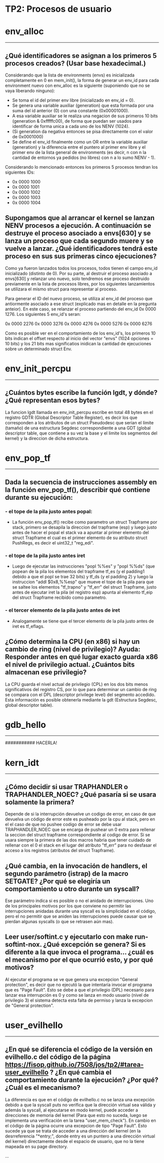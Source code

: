 TP2: Procesos de usuario
========================

# env_alloc
---------

## ¿Qué identificadores se asignan a los primeros 5 procesos creados? (Usar base hexadecimal.)
Considerando que la lista de environments (envs) es inicializada completamente en 0 en mem_init(), la forma de generar un env_id para cada environment nuevo con env_alloc es la siguiente (suponiendo que no se vaya liberando ninguno):
 - Se toma el id del primer env libre (inicializado en env_id = 0).
 - Se genera una variable auxiliar (generation) que esta formada por una suma del id anterior (0) con una constante (0x00001000).
 - A esa variable auxiliar se le realiza una negacion de sus primeros 10 bits (generation & 0xfffffc00), de forma que puedan ser usados para identificar de forma unica a cada uno de los NENV (1024).
 - (Si generation da negativa entonces se pisa directamente con el valor de 0x0001000)
 - Se define el env_id finalmente como un OR entre la variable auxiliar (generation) y la diferencia entre el puntero al primer env libre y el primer env de la lista general de environments (es decir, n con n la cantidad de entornos ya pedidos (no libres) con n a lo sumo NENV - 1).

Considerando lo mencionado entonces los primeros 5 procesos tendran los siguientes IDs:

 - 0x 0000 1000
 - 0x 0000 1001
 - 0x 0000 1002
 - 0x 0000 1003
 - 0x 0000 1004

## Supongamos que al arrancar el kernel se lanzan NENV procesos a ejecución. A continuación se destruye el proceso asociado a envs[630] y se lanza un proceso que cada segundo muere y se vuelve a lanzar. ¿Qué identificadores tendrá este proceso en sus sus primeras cinco ejecuciones?

Como ya fueron lanzados todos los procesos, todos tienen el campo env_id inicializado (distinto de 0). Por su parte, al destruir el proceso asociado a envs[630] y relanzar uno nuevo, solo tendremos ese proceso destruido previamente en la lista de procesos libres, por los siguientes lanzamientos se utilizara el mismo struct para representar al proceso.

Para generar el ID del nuevo proceso, se utiliza al env_id del proceso que antiormente asociado a ese struct (explicado mas en detalle en la pregunta anteior).
En este caso, se relanzar el proceso partiendo del env_id 0x 0000 1276. Los siguientes 5 env_id's seran:

0x 0000 2276
0x 0000 3276
0x 0000 4276
0x 0000 5276
0x 0000 6276

Como es posible ver en el comportamiento de los env_id's, los primeros 10 bits indican el offset respecto al inicio del vector "envs" (1024 opciones = 10 bits)
y los 21 bits mas significatios inidican la cantidad de ejecuciones sobre un determinado struct Env.

# env_init_percpu
---------------

## ¿Cuántos bytes escribe la función lgdt, y dónde? ¿Qué representan esos bytes?

La funcion lgdt llamada en env_init_percpu escribe en total 48 bytes en el registro GDTR (Global Descriptor Table Register), es decir los que corresponden a los atributos de un struct Pseudodesc que serian el límite (tamaño) de una estructura Segdesc correspondiente a una GDT (global descriptor table, que contiene a su vez la base y el limite los segmentos del kernel) y la direccion de dicha estructura.


# env_pop_tf
----------

## Dada la secuencia de instrucciones assembly en la función env_pop_tf(), describir qué contiene durante su ejecución:

### - el tope de la pila justo antes popal:

 - La función env_pop_tf() recibe como parametro un struct Trapframe por stack, primero se desapila la direccion del trapframe (esp) y luego justo antes de hacer el popal el stack va a apuntar al primer elemento del struct Trapframe el cual es el primer elemento de su atributo struct PushRegs, es decir el uint32_t "reg_edi".

### - el tope de la pila justo antes iret

 - Luego de ejecutar las instrucciones "popl %%es" y "popl %%ds" (que popean de la pila los elementos del trapframe tf_es (y el padding1 debido a que el popl se trae 32 bits) y tf_ds (y el padding 2) y luego la instruccion "addl $0x8,%%esp" que mueve el tope de la pila para que se saltee los elementos "tf_trapno" y "tf_err" del struct Trapframe, justo antes de ejecutar iret la pila (el registro esp) apunta al elemento tf_eip del struct Trapframe recibido como parametro.

### - el tercer elemento de la pila justo antes de iret

 - Analogamente se tiene que el tercer elemento de la pila justo antes de iret es tf_eflags.

## ¿Cómo determina la CPU (en x86) si hay un cambio de ring (nivel de privilegio)? Ayuda: Responder antes en qué lugar exacto guarda x86 el nivel de privilegio actual. ¿Cuántos bits almacenan ese privilegio?

La CPU guarda el nivel actual de privilegio (CPL) en los dos bits menos significativos del registro CS, por lo que para determinar un cambio de ring se compara con el DPL (descriptor privilege level) del segmento accedido. Esta información es posible obtenerla mediante la gdt (Estructura Segdesc, global descriptor table).


# gdb_hello
---------



########### HACERLA!




# kern_idt
---------

## ¿Cómo decidir si usar TRAPHANDLER o TRAPHANDLER_NOEC? ¿Qué pasaría si se usara solamente la primera?

Depende de si la interrupción devuelve un codigo de error, en caso de que devuelva un código de error este es pusheado por la cpu al stack, pero en el el caso de que no pushee codigo de error se debe usar TRAPHANDLER_NOEC que se encarga de pushear un 0 extra para rellenar la seccion del struct trapframe correspondiente al codigo de error. Si se usara siempre la primera de las dos macros habria que tener cuidado de rellenar con el 0 el stack en el lugar del atributo "tf_err" para no desfasar el acceso a los registros (atributos del struct Trapframe).

## ¿Qué cambia, en la invocación de handlers, el segundo parámetro (istrap) de la macro SETGATE? ¿Por qué se elegiría un comportamiento u otro durante un syscall?

Ese parámetro indica si es posible o no el anidado de interrupciones. Uno de los principales motivos por los que conviene no permitir las interrupciones anidadas durante una syscall es la simplicidad en el código, pero el no permitir que se aniden las interrupciones puede causar que se pierdan algunas syscalls (o que se retrasen aún mas).

## Leer user/softint.c y ejecutarlo con make run-softint-nox. ¿Qué excepción se genera? Si es diferente a la que invoca el programa… ¿cuál es el mecanismo por el que ocurrió esto, y por qué motivos?

Al ejecutar el programa se ve que genera una excepcion "General protection", es decir que no ejecutó la que intentaría invocar el programa que es "Page Fault". Esto se debe a que el privilegio (DPL) necesario para lanzar esa interrupción es 0 y como se lanza en modo usuario (nivel de privilegio 3) el sistema detecta esta falta de permiso y lanza la excepcion de "General protection".


# user_evilhello
-----------

## ¿En qué se diferencia el código de la versión en evilhello.c del código de la página https://fisop.github.io/7508/jos/tp2/#tarea-user_evilhello ? ¿En qué cambia el comportamiento durante la ejecución? ¿Por qué? ¿Cuál es el mecanismo?

La diferencia es que en el código de evilhello.c no se lanza una excepción debido a que la syscall puts no verifica que la dirección virtual sea válida y además la syscall, al 
ejecutarse en modo kernel, puede acceder a direcciones de memoria del kernel (Para que esto no suceda, luego se implementa una verificación en la tarea "user_mem_check"). En cambio en el código de la página ocurre una excepcion de tipo "Page Fault". Esto sucede ya que se trata de acceder a una dirección del kernel (en la desrreferencia "*entry;", donde entry es un puntero a una dirección virtual del kernel) directamente desde el espacio de usuario, que no la tiene mapeada en su page directory.








...
